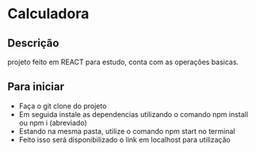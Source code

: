 # Calculadora

## Descrição
projeto feito em REACT para estudo, conta com as operações basicas. 

## Para iniciar

* Faça o git clone do projeto
* Em seguida instale as dependencias utilizando o comando npm install ou npm i (abreviado)
* Estando na mesma pasta, utilize o comando npm start no terminal
* Feito isso será disponibilizado o link em localhost para utilização

